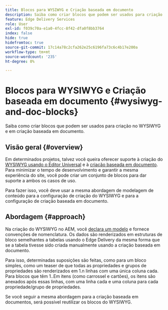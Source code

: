 ```yaml
---
title: Blocos para WYSIWYG e Criação baseada em documento
description: Saiba como criar blocos que podem ser usados para criação no WYSIWYG e em criação baseada em documento.
feature: Edge Delivery Services
role: User
exl-id: f039c70a-e1a0-4fcc-8f42-dfa0f8bb3764
index: false
hide: true
hidefromtoc: true
source-git-commit: 17c14a78c2cfa262e25c6196fa73c6c4b17e200a
workflow-type: tm+mt
source-wordcount: '235'
ht-degree: 0%

---
```


# Blocos para WYSIWYG e Criação baseada em documento {#wysiwyg-and-doc-blocks}

Saiba como criar blocos que podem ser usados para criação no WYSIWYG e em criação baseada em documento.

## Visão geral {#overview}

Em determinados projetos, talvez você queira oferecer suporte à criação do [WYSIWYG usando o Editor Universal](/help/edge/wysiwyg-authoring/authoring.md) e à [criação baseada em documento](/help/edge/docs/authoring.md). Para minimizar o tempo de desenvolvimento e garantir a mesma experiência do site, você pode criar um conjunto de blocos para dar suporte a ambos os casos de uso.

Para fazer isso, você deve usar a mesma abordagem de modelagem de conteúdo para a configuração de criação do WYSIWYG e para a configuração de criação baseada em documento.

## Abordagem {#approach}

Na criação do WYSIWYG no AEM, você [declara um modelo](/help/edge/wysiwyg-authoring/content-modeling.md) e fornece convenções de nomenclatura. Os dados são renderizados em estruturas de bloco semelhantes a tabelas usando o Edge Delivery da mesma forma que se a tabela tivesse sido criada manualmente usando a criação baseada em documento.

Para isso, determinadas suposições são feitas, como para um bloco simples, como um teaser de que todas as propriedades e grupos de propriedades são renderizados em 1.n linhas com uma única coluna cada. Para blocos que têm 1..Em itens (como carrossel e cartões), os itens são anexados após essas linhas, com uma linha cada e uma coluna para cada propriedade/grupo de propriedades.

Se você seguir a mesma abordagem para a criação baseada em documentos, será possível reutilizar os blocos do WYSIWYG.
